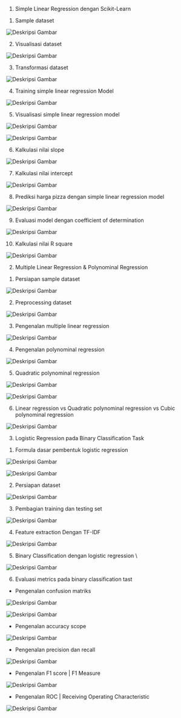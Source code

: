 1.	Simple Linear Regression dengan Scikit-Learn
1)	Sample dataset 

![Deskripsi Gambar](images/gambar_tugas2/Picture1.png)

2)	Visualisasi dataset

![Deskripsi Gambar](images/gambar_tugas2/Picture2.png)

3)	Transformasi dataset 

![Deskripsi Gambar](images/gambar_tugas2/Picture3.png)

4)	Training simple linear regression Model 

 ![Deskripsi Gambar](images/gambar_tugas2/Picture4.png)

5)	Visualisasi simple linear regression model 

 ![Deskripsi Gambar](images/gambar_tugas2/Picture5.png)

 ![Deskripsi Gambar](images/gambar_tugas2/Picture6.png)

6)	Kalkulasi nilai slope

 ![Deskripsi Gambar](images/gambar_tugas2/Picture7.png)

7)	Kalkulasi nilai intercept 

 ![Deskripsi Gambar](images/gambar_tugas2/Picture8.png)

8)	Prediksi harga pizza dengan simple linear regression model 

 ![Deskripsi Gambar](images/gambar_tugas2/Picture9.png)

9)	Evaluasi model dengan coefficient of determination 
 
 ![Deskripsi Gambar](images/gambar_tugas2/Picture10.png)

10)	Kalkulasi nilai R square

 ![Deskripsi Gambar](images/gambar_tugas2/Picture11.png)
 
 
 
 2.	Multiple Linear Regression & Polynominal Regression 

1)	Persiapan sample dataset 

 ![Deskripsi Gambar](images/gambar_tugas2/Picture12.png)

2)	Preprocessing dataset 

 ![Deskripsi Gambar](images/gambar_tugas2/Picture13.png)
 
3)	Pengenalan multiple linear regression 
 
 ![Deskripsi Gambar](images/gambar_tugas2/Picture14.png)

4)	Pengenalan polynominal regression 

 ![Deskripsi Gambar](images/gambar_tugas2/Picture15.png)

5)	Quadratic polynominal regression 

 ![Deskripsi Gambar](images/gambar_tugas2/Picture16.png)
 
 ![Deskripsi Gambar](images/gambar_tugas2/Picture17.png)

6)	Linear regression vs Quadratic polynominal regression vs Cubic polynominal regression 

 ![Deskripsi Gambar](images/gambar_tugas2/Picture18.png)

3.	Logistic Regression pada Binary Classification Task

1)	Formula dasar pembentuk logistic regression 

 ![Deskripsi Gambar](images/gambar_tugas2/Picture19.png)

 ![Deskripsi Gambar](images/gambar_tugas2/Picture20.png)

2)	Persiapan dataset

 ![Deskripsi Gambar](images/gambar_tugas2/Picture21.png)

3)	Pembagian training dan testing set 

 ![Deskripsi Gambar](images/gambar_tugas2/Picture22.png)

4)	Feature extraction Dengan TF-IDF

 ![Deskripsi Gambar](images/gambar_tugas2/Picture23.png)

5)	Binary Classification dengan logistic regression \

 ![Deskripsi Gambar](images/gambar_tugas2/Picture24.png)

6)	Evaluasi metrics pada binary classification tast 

-	Pengenalan confusion matriks 

 ![Deskripsi Gambar](images/gambar_tugas2/Picture25.png)

 ![Deskripsi Gambar](images/gambar_tugas2/Picture26.png)

-	Pengenalan accuracy scope 

 ![Deskripsi Gambar](images/gambar_tugas2/Picture27.png)

-	Pengenalan precision dan recall

 ![Deskripsi Gambar](images/gambar_tugas2/Picture28.png)

-	Pengenalan F1 score | F1 Measure

 ![Deskripsi Gambar](images/gambar_tugas2/Picture29.png)

-	Pengenalan ROC | Receiving Operating Characteristic 

 ![Deskripsi Gambar](images/gambar_tugas2/Picture30.png)
